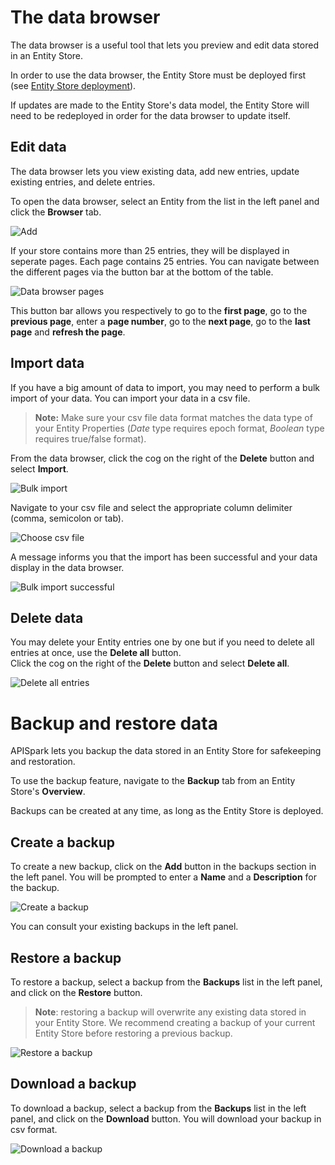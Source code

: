 # The data browser

The data browser is a useful tool that lets you preview and edit data stored in an Entity Store.

In order to use the data browser, the Entity Store must be deployed first (see [Entity Store deployment](/technical-resources/apispark/guide/store/entity-stores/deploy "Entity Store deployment")).

If updates are made to the Entity Store's data model, the Entity Store will need to be redeployed in order for the data browser to update itself.

## Edit data

The data browser lets you view existing data, add new entries, update existing entries, and delete entries.

To open the data browser, select an Entity from the list in the left panel and click the **Browser** tab.

![Add](images/edit-data.jpg "Add")

If your store contains more than 25 entries, they will be displayed in seperate pages. Each page contains 25 entries. You can navigate between the different pages via the button bar at the bottom of the table.

![Data browser pages](images/data-browser-pagination.jpg "Data browser pages")

This button bar allows you respectively to go to the **first page**, go to the **previous page**, enter a **page number**, go to the **next page**, go to the **last page** and **refresh the page**.

## Import data

If you have a big amount of data to import, you may need to perform a bulk import of your data. You can import your data in a csv file.

>**Note:** Make sure your csv file data format matches the data type of your Entity Properties (*Date* type requires epoch format, *Boolean* type requires true/false format).


From the data browser, click the cog on the right of the **Delete** button and select **Import**.

![Bulk import](images/bulk-import.jpg "Bulk import")

Navigate to your csv file and select the appropriate column delimiter (comma, semicolon or tab).

![Choose csv file](images/choose-csv-file.jpg "Choose csv file")

A message informs you that the import has been successful and your data display in the data browser.

![Bulk import successful](images/bulk-import-successful.jpg "Bulk import successful")

## Delete data

You may delete your Entity entries one by one but if you need to delete all entries at once, use the **Delete all** button.  
Click the cog on the right of the **Delete** button and select **Delete all**.

![Delete all entries](images/delete-all-entries.jpg "Delete all entries")


# Backup and restore data

APISpark lets you backup the data stored in an Entity Store for safekeeping and restoration.

To use the backup feature, navigate to the **Backup** tab from an Entity Store's **Overview**.

Backups can be created at any time, as long as the Entity Store is deployed.

## Create a backup

To create a new backup, click on the **Add** button in the backups section in the left panel. You will be prompted to enter a **Name** and a **Description** for the backup.

![Create a backup](images/create-backup.jpg "Create a backup")

You can consult your existing backups in the left panel.

## Restore a backup

To restore a backup, select a backup from the **Backups** list in the left panel, and click on the **Restore** button.

> **Note**: restoring a backup will overwrite any existing data stored in your Entity Store. We recommend creating a backup of your current Entity Store before restoring a previous backup.

![Restore a backup](images/restore-a-backup.jpg "Restore a backup")

## Download a backup

To download a backup, select a backup from the **Backups** list in the left panel, and click on the **Download** button. You will download your backup in csv format.

![Download a backup](images/download-a-backup.jpg "Download a backup")
